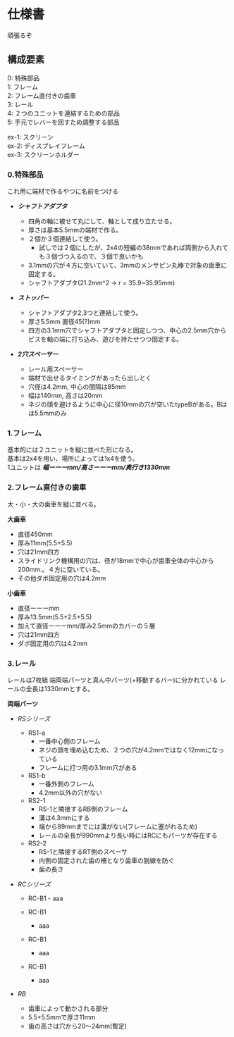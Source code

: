 # 仕様書

頑張るぞ

## 構成要素

0: 特殊部品  
1: フレーム  
2: フレーム直付きの歯車  
3: レール  
4: ２つのユニットを連結するための部品  
5: 手元でレバーを回すため調整する部品  
  
ex-1: スクリーン  
ex-2: ディスプレイフレーム  
ex-3: スクリーンホルダー  

### 0.特殊部品

これ用に端材で作るやつに名前をつける

 - ***シャフトアダプタ***
	 - 四角の軸に被せて丸にして、軸として成り立たせる。
	 - 厚さは基本5.5mmの端材で作る。
	 - ２個か３個連結して使う。
		 - 試しでは２個にしたが、2x4の短編の38mmであれば両側から入れても３個づつ入るので、３個で良いかも
	 - 3.1mmの穴が４方に空いていて、3mmのメンサピン丸棒で対象の歯車に固定する。
	 - シャフトアダプタ(21.2mm^2 → r = 35.9~35.95mm)

 - ***ストッパー***
	 - シャフトアダプタ2,3つと連結して使う。
	 - 厚さ5.5mm 直径45(?)mm
	 - 四方の3.1mm穴でシャフトアダプタと固定しつつ、中心の2.5mm穴からビスを軸の端に打ち込み、遊びを持たせつつ固定する。

 - ***2穴スペーサー***
	 - レール用スペーサー
	 - 端材で出せるタイミングがあったら出しとく
	 - 穴径は4.2mm, 中心の間隔は85mm
	 - 幅は140mm, 高さは20mm
	 - ネジの頭を避けるように中心に径10mmの穴が空いたtypeBがある。Bはは5.5mmのみ

### 1.フレーム
基本的には２ユニットを縦に並べた形になる。  
基本は2x4を用い、場所によっては1x4を使う。  
1ユニットは ***幅ーーーmm/高さーーーmm/奥行き1330mm***  

### 2.フレーム直付きの歯車
大・小・大の歯車を縦に並べる。

**大歯車**
 - 直径450mm
 - 厚み11mm(5.5+5.5)
 - 穴は21mm四方
 - スライドリンク機構用の穴は、径が18mmで中心が歯車全体の中心から200mm.。４方に空いている。
 - その他ダボ固定用の穴は4.2mm

**小歯車**
 - 直径ーーーmm
 - 厚み13.5mm(5.5+2.5+5.5)
 - 加えて直径ーーーmm/厚み2.5mmのカバーの５層
 - 穴は21mm四方
 - ダボ固定用の穴は4.2mm

### 3.レール

レールは7枚組
端両端パーツと真ん中パーツ(+移動するバー)に分かれている
レールの全長は1330mmとする。

**両端パーツ**

 - *RSシリーズ*
	 - RS1-a
		 - 一番中心側のフレーム
		 - ネジの頭を埋め込むため、２つの穴が4.2mmではなく12mmになっている
		 - フレームに打つ用の3.1mm穴がある
	 - RS1-b
	 	 - 一番外側のフレーム
	 	 - 4.2mm以外の穴がない
	 - RS2-1
	 	 - RS-1と隣接するRB側のフレーム
	 	 - 溝は4.3mmにする
	 	 - 端から89mmまでには溝がない(フレームに塞がれるため)
	 	 - レールの全長が990mmより長い時にはRCにもパーツが存在する
	 - RS2-2
	 	 - RS-1と隣接するRT側のスペーサ
	 	 - 内側の固定された歯の柵となり歯車の脱線を防ぐ
	 	 - 歯の長さ


 - *RCシリーズ*
    - RC-B1
            - aaa

    - RC-B1
        - aaa

    - RC-B1
        - aaa

    - RC-B1
        - aaa
         

 - *RB*
 	 - 歯車によって動かされる部分
 	 - 5.5+5.5mmで厚さ11mm
 	 - 歯の高さは穴から20〜24mm(暫定)





